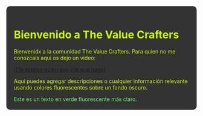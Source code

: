 <div style="background-color: #333; color: #ccff00; padding: 20px; border-radius: 10px;">

# Bienvenido a The Value Crafters

Bienvenidx a la comunidad The Value Crafters. Para quien no me conozcais aqui os dejo un video:

[![Te explico quien soy y lo que hago]]([https://www.youtube.com/watch?v=dQw4w9WgXcQ](https://youtu.be/oDjxqgvUVxs?si=4F9nIUv2GPM-IhE6))

Aquí puedes agregar descripciones o cualquier información relevante usando colores fluorescentes sobre un fondo oscuro.


<div style="color: #66ff66;">Este es un texto en verde fluorescente más claro.</div>
